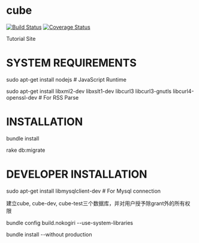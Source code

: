 cube
====
[![Build Status](https://travis-ci.org/richard-ma/cube.png?branch=master)](https://travis-ci.org/richard-ma/cube)
[![Coverage Status](https://coveralls.io/repos/richard-ma/cube/badge.png?branch=master)](https://coveralls.io/r/richard-ma/cube?branch=master)

Tutorial Site

# SYSTEM REQUIREMENTS
sudo apt-get install nodejs # JavaScript Runtime

sudo apt-get install libxml2-dev libxslt1-dev libcurl3 libcurl3-gnutls libcurl4-openssl-dev # For RSS Parse

# INSTALLATION
bundle install

rake db:migrate

# DEVELOPER INSTALLATION
sudo apt-get install libmysqlclient-dev # For Mysql connection

建立cube, cube-dev, cube-test三个数据库，并对用户授予除grant外的所有权限

bundle config build.nokogiri --use-system-libraries

bundle install --without production
